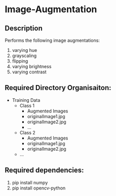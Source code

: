 # Image-Augmentation

## Description
Performs the following image augmentations:
1. varying hue
2. grayscaling
3. flipping
4. varying brightness
5. varying contrast


## Required Directory Organisaiton:
- Training Data
    - Class 1
        - Augmented Images
        - originalImage1.jpg
        - originalImage2.jpg
        - ...
    - Class 2
        - Augmented Images
        - originalImage1.jpg
        - originalImage2.jpg
    - ...


## Required dependencies:
1. pip install numpy
2. pip install opencv-python



